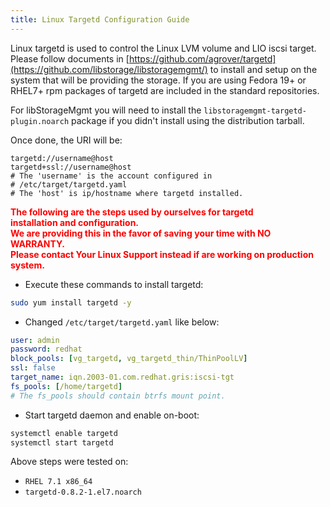 ```yaml
---
title: Linux Targetd Configuration Guide
---
```

Linux targetd is used to control the Linux LVM volume and LIO iscsi
target.  Please follow documents in
[https://github.com/agrover/targetd](https://github.com/libstorage/libstoragemgmt/)
to install and setup on the system that will be providing the storage.
If you are using Fedora 19+ or RHEL7+ rpm packages of targetd are
included in the standard repositories.

For libStorageMgmt you will need to install the
`libstoragemgmt-targetd-plugin.noarch` package if you didn't install
using the distribution tarball.

Once done, the URI will be:

```
targetd://username@host
targetd+ssl://username@host
# The 'username' is the account configured in
# /etc/target/targetd.yaml
# The 'host' is ip/hostname where targetd installed.
```

<p style="color: red">
<b>
The following are the steps used by ourselves for targetd
<br>
installation and configuration.
<br>
We are providing this in the favor of saving your time with NO WARRANTY.
<br>
Please contact Your Linux Support instead if are working on production
system.
</b>
</p>

* Execute these commands to install targetd:

```bash
sudo yum install targetd -y
```

* Changed `/etc/target/targetd.yaml` like below:

```yaml
user: admin
password: redhat
block_pools: [vg_targetd, vg_targetd_thin/ThinPoolLV]
ssl: false
target_name: iqn.2003-01.com.redhat.gris:iscsi-tgt
fs_pools: [/home/targetd]
# The fs_pools should contain btrfs mount point.
```

* Start targetd daemon and enable on-boot:

```bash
systemctl enable targetd
systemctl start targetd
```

Above steps were tested on:

* `RHEL 7.1 x86_64`
* `targetd-0.8.2-1.el7.noarch`
